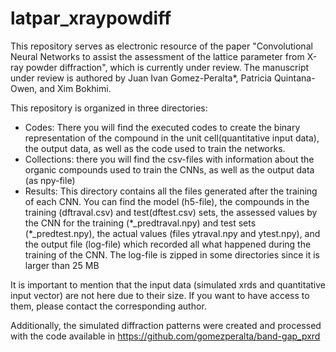 # latpar_xraypowdiff

This repository serves as electronic resource of the paper "Convolutional Neural Networks to assist the assessment of the lattice parameter from X-ray powder diffraction", which is currently under review. The manuscript under review is authored by Juan Ivan Gomez-Peralta*, Patricia Quintana-Owen, and Xim Bokhimi.

This repository is organized in three directories:

<ul>
 <li> Codes: There you will find the executed codes to create the binary representation of the compound in the unit cell(quantitative input data), the output data, as well as the code used to train the networks.</li>
 <li> Collections: there you will find the csv-files with information about the organic compounds used to train the CNNs, as well as the output data (as npy-file)</li>
 <li> Results: This directory contains all the files generated after the training of each CNN. You can find the model (h5-file), the compounds in the training (dftraval.csv) and test(dftest.csv) sets, the assessed values by the CNN for the training (*_predtraval.npy) and test sets (*_predtest.npy), the actual values (files ytraval.npy and ytest.npy), and the output file (log-file) which recorded all what happened during the training of the CNN. The log-file is zipped in some directories since it is larger than 25 MB </li>
</ul>

It is important to mention that the input data (simulated xrds and quantitative input vector) are not here due to their size. If you want to have access to them, please contact the corresponding author.

Additionally, the simulated diffraction patterns were created and processed with the code available in https://github.com/gomezperalta/band-gap_pxrd
